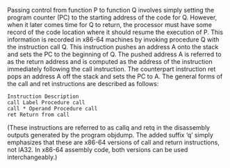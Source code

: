 Passing control from function P to function Q involves simply setting the program counter (PC) to the starting address
of the code for Q. However, when it later comes time for Q to return, the processor must have some record of the code
location where it should resume the execution of P. This information is recorded in x86-64 machines by invoking
procedure Q with the instruction call Q. This instruction pushes an address A onto the stack and sets the PC to the
beginning of Q. The pushed address A is referred to as the return address and is computed as the address of the
instruction immediately following the call instruction. The counterpart instruction ret pops an address A off the stack
and sets the PC to A. The general forms of the call and ret instructions are described as follows:

```
Instruction Description
call Label Procedure call
call * Operand Procedure call
ret Return from call
```

(These instructions are referred to as callq and retq in the disassembly outputs generated by the program objdump. The
added suffix ‘q’ simply emphasizes that these are x86-64 versions of call and return instructions, not IA32. In x86-64
assembly code, both versions can be used interchangeably.)